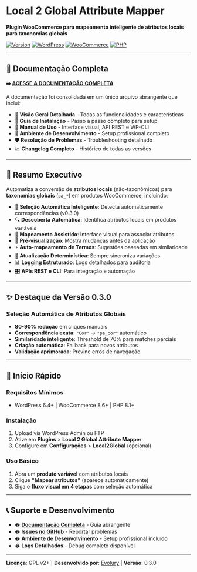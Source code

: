 # Local 2 Global Attribute Mapper

**Plugin WooCommerce para mapeamento inteligente de atributos locais para taxonomias globais**

[![Version](https://img.shields.io/badge/version-0.3.0-blue.svg)](CHANGELOG.md)
[![WordPress](https://img.shields.io/badge/WordPress-6.4%2B-blue.svg)](https://wordpress.org/)
[![WooCommerce](https://img.shields.io/badge/WooCommerce-8.6%2B-purple.svg)](https://woocommerce.com/)
[![PHP](https://img.shields.io/badge/PHP-8.1%2B-787CB5.svg)](https://php.net/)

---

## 📖 Documentação Completa

**➡️ [ACESSE A DOCUMENTAÇÃO COMPLETA](DOCUMENTATION.md)**

A documentação foi consolidada em um único arquivo abrangente que inclui:

- 🎯 **Visão Geral Detalhada** - Todas as funcionalidades e características
- 🚀 **Guia de Instalação** - Passo a passo completo para setup
- 📱 **Manual de Uso** - Interface visual, API REST e WP-CLI
- 🔧 **Ambiente de Desenvolvimento** - Setup profissional completo
- 🛡️ **Resolução de Problemas** - Troubleshooting detalhado
- 📈 **Changelog Completo** - Histórico de todas as versões

---

## 🎯 Resumo Executivo

Automatiza a conversão de **atributos locais** (não-taxonômicos) para **taxonomias globais** (`pa_*`) em produtos WooCommerce, incluindo:

- 🧠 **Seleção Automática Inteligente**: Detecta automaticamente correspondências (v0.3.0)
- 🔍 **Descoberta Automática**: Identifica atributos locais em produtos variáveis
- 🎯 **Mapeamento Assistido**: Interface visual para associar atributos
- 👀 **Pré-visualização**: Mostra mudanças antes da aplicação
- ⚡ **Auto-mapeamento de Termos**: Sugestões baseadas em similaridade
- 🔄 **Atualização Determinística**: Sempre sincroniza variações
- 📊 **Logging Estruturado**: Logs detalhados para auditoria
- 🎛️ **APIs REST e CLI**: Para integração e automação

---

## ✨ Destaque da Versão 0.3.0

### Seleção Automática de Atributos Globais

- **80-90% redução** em cliques manuais
- **Correspondência exata**: `"Cor"` → `"pa_cor"` automático
- **Similaridade inteligente**: Threshold de 70% para matches parciais
- **Criação automática**: Fallback para novos atributos
- **Validação aprimorada**: Previne erros de navegação

---

## 🚀 Início Rápido

### Requisitos Mínimos
- WordPress 6.4+ | WooCommerce 8.6+ | PHP 8.1+

### Instalação
1. Upload via WordPress Admin ou FTP
2. Ative em **Plugins** > **Local 2 Global Attribute Mapper**
3. Configure em **Configurações** > **Local2Global** (opcional)

### Uso Básico
1. Abra um **produto variável** com atributos locais
2. Clique **"Mapear atributos"** (aparece automaticamente)
3. Siga o **fluxo visual em 4 etapas** com seleção automática

---

## 📞 Suporte e Desenvolvimento

- � **[Documentação Completa](DOCUMENTATION.md)** - Guia abrangente
- � **[Issues no GitHub](https://github.com/tassiocamara/local2global)** - Reportar problemas
- �️ **Ambiente de Desenvolvimento** - Setup profissional incluído
- � **Logs Detalhados** - Debug completo disponível

---

**Licença**: GPL v2+ | **Desenvolvido por**: [Evolury](https://github.com/tassiocamara) | **Versão**: 0.3.0
